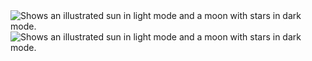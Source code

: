 <picture>
  <source media="(prefers-color-scheme: dark)" srcset="https://codewrldgeek.github.io/Form-Validate/readme.png">
  <source media="(prefers-color-scheme: light)" srcset="https://codewrldgeek.github.io/Form-Validate/readme.png">
  <img alt="Shows an illustrated sun in light mode and a moon with stars in dark mode." src="https://codewrldgeek.github.io/Form-Validate/readme.png">
</picture>



<picture>
  <source media="(prefers-color-scheme: dark)" srcset="https://codewrldgeek.github.io/Form-Validate/challenge2.png">
  <source media="(prefers-color-scheme: light)" srcset="https://codewrldgeek.github.io/Form-Validate/challenge2.png">
  <img alt="Shows an illustrated sun in light mode and a moon with stars in dark mode." src="https://codewrldgeek.github.io/Form-Validate/challenge2.png">
</picture>
